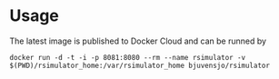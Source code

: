 # Usage #

The latest image is published to Docker Cloud and can be runned by

    docker run -d -t -i -p 8081:8080 --rm --name rsimulator -v $(PWD)/rsimulator_home:/var/rsimulator_home bjuvensjo/rsimulator
